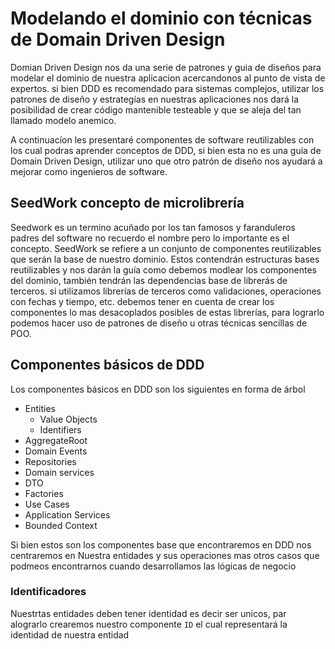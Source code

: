 # Modelando el dominio con técnicas de Domain Driven Design

Domian Driven Design nos da una serie de patrones y guia de diseños para modelar el dominio de nuestra aplicacion acercandonos al punto de vista de expertos. 
si bien DDD es recomendado para sistemas complejos, utilizar los patrones de diseño y estrategías en nuestras aplicaciones 
nos dará la posibilidad de crear código mantenible testeable y que se aleja del tan llamado modelo anemico.

A continuacíon les presentaré componentes de software reutilizables con los cual podras aprender conceptos de DDD, si bien esta no es una guía de Domain Driven Design, utilizar 
uno que otro patrón de diseño nos ayudará a mejorar como ingenieros de software.

## SeedWork concepto de microlibrería

Seedwork es un termino acuñado por los tan famosos y faranduleros padres del software no recuerdo el nombre pero lo importante es el concepto. SeedWork se refiere a un conjunto de componentes
reutilizables que serán la base de nuestro dominio. Estos contendrán estructuras bases reutilizables y nos darán la guía como debemos modlear los componentes del dominio, también tendrán las dependencias base de librerás de terceros. si utilizamos librerías de terceros como validaciones, operaciones con fechas y tiempo, etc. debemos tener en cuenta de crear los componentes lo mas desacoplados posibles de estas librerías, para lograrlo podemos hacer uso de patrones de diseño u otras técnicas sencillas de POO.

## Componentes básicos de DDD

Los componentes básicos en DDD son los siguientes en forma de árbol

* Entities
    * Value Objects
    * Identifiers
* AggregateRoot
* Domain Events
* Repositories
* Domain services
* DTO
* Factories
* Use Cases
* Application Services
* Bounded Context

Si bien estos son los componentes base que encontraremos en DDD nos centraremos en Nuestra entidades y sus operaciones mas otros casos que podmeos encontrarnos cuando desarrollamos las lógicas de negocio

### Identificadores

Nuestrtas entidades deben tener identidad es decir ser unicos, par alograrlo crearemos nuestro componente `ID` el cual representará la identidad de nuestra entidad
